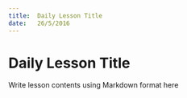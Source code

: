 ```yaml
---
title:  Daily Lesson Title
date:   26/5/2016
---
```


# Daily Lesson Title

Write lesson contents using Markdown format here